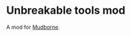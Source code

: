 # Unbreakable tools mod
A mod for [Mudborne](https://store.steampowered.com/app/2355150/Mudborne_Frog_Management_Sim/).

